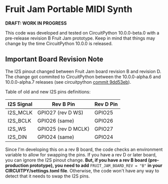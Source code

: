 <!-- SPDX-License-Identifier: MIT -->
<!-- SPDX-FileCopyrightText: Copyright 2025 Sam Blenny -->
# Fruit Jam Portable MIDI Synth

**DRAFT: WORK IN PROGRESS**

This code was developed and tested on CircuitPython 10.0.0-beta.0 with a
pre-release revision B Fruit Jam prototype. Keep in mind that things may change
by the time CircuitPython 10.0.0 is released.


## Important Board Revision Note

The I2S pinout changed between Fruit Jam board revision B and revision D. The
change got commited to CircuitPython between the 10.0.0-alpha.6 and
10.0.0-alpha.7 releases (see circuitpython
[commit 9dd53eb](https://github.com/adafruit/circuitpython/commit/9dd53eb6c34994dc7ef7e2a4f21dfd7c7d8dbbd9)).

Table of old and new I2S pins definitions:

| I2S Signal | Rev B Pin           | Rev D Pin |
| ---------- | ------------------- | --------- |
| I2S_MCLK   | GPIO27 (rev D WS)   | GPIO25    |
| I2S_BCLK   | GPIO26 (same)       | GPIO26    |
| I2S_WS     | GPIO25 (rev D MCLK) | GPIO27    |
| I2S_DIN    | GPIO24 (same)       | GPIO24    |

Since I'm developing this on a rev B board, the code checks an environment
variable to allow for swapping the pins.  If you have a rev D or later board,
you can ignore the I2S pinout change. **But, if you have a rev B board
(pre-production prototype), you need to add** `FRUIT_JAM_BOARD_REV = "B"` **in
your CIRCUITPY/settings.toml file**. Otherwise, the code won't have any way to
detect that it needs to swap the I2S pins.
